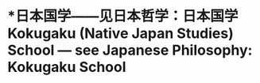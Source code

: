 # \*日本国学——见日本哲学：日本国学 Kokugaku (Native Japan Studies) School — see Japanese Philosophy: Kokugaku School
